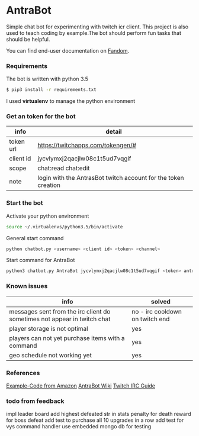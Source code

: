 # AntraBot
Simple chat bot for experimenting with twitch icr client. This project is also used to teach coding
by example.The bot should perform fun tasks that should be helpful.

You can find end-user documentation on [Fandom](https://antrabot.fandom.com/wiki/AntraBot_Wiki#).

### Requirements
The bot is written with python 3.5
```sh
$ pip3 install -r requirements.txt
```
I used **virtualenv** to manage the python environment

### Get an token for the bot
|info|detail|
|-----------|----------------------------------------------------------------|
| token url | https://twitchapps.com/tokengen/#                              |
| client id | jycvlymxj2qacjlw08c1t5ud7vqgif                                 |
| scope     | chat:read chat:edit                                            |
| note      | login with the AntrasBot twitch account for the token creation |

### Start the bot
Activate your python environment
```sh
source ~/.virtualenvs/python3.5/bin/activate
```
General start command
```sh
python chatbot.py <username> <client id> <token> <channel>
```
Start command for AntraBot
```sh
python3 chatbot.py AntraBot jycvlymxj2qacjlw08c1t5ud7vqgif <token> antrazith
```

### Known issues
|info|solved|
|-----------|----------------------------------------------------------------|
| messages sent from the irc client do sometimes not appear in twitch chat | no - irc cooldown on twitch end |
| player storage is not optimal | yes |
| players can not yet purchase items with a command | yes |
| geo schedule not working yet | yes |

### References
[Example-Code from Amazon](https://github.com/twitchdev/chat-samples/tree/master/python)
[AntraBot Wiki](https://antrabot.fandom.com/wiki/AntraBot_Wiki#)
[Twitch IRC Guide](https://dev.twitch.tv/docs/irc/guide/)

### todo from feedback
impl leader board
add highest defeated str in stats
penalty for death
reward for boss defeat
add test to purchase all 10 upgrades in a row
add test for vys command handler
use embedded mongo db for testing